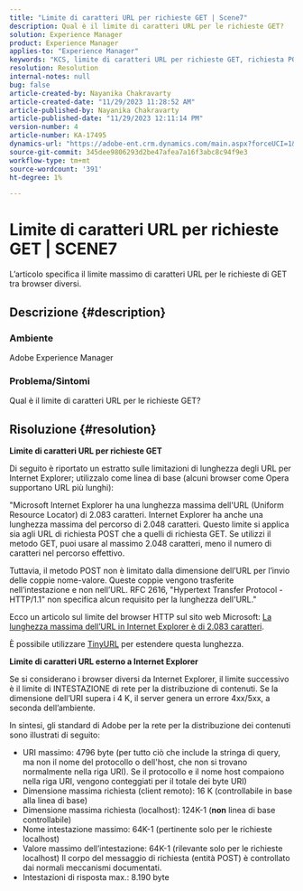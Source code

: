 ```yaml
---
title: "Limite di caratteri URL per richieste GET | Scene7"
description: Qual è il limite di caratteri URL per le richieste GET?
solution: Experience Manager
product: Experience Manager
applies-to: "Experience Manager"
keywords: "KCS, limite di caratteri URL per richieste GET, richiesta POST, richiesta GET, AEM"
resolution: Resolution
internal-notes: null
bug: false
article-created-by: Nayanika Chakravarty
article-created-date: "11/29/2023 11:28:52 AM"
article-published-by: Nayanika Chakravarty
article-published-date: "11/29/2023 12:11:14 PM"
version-number: 4
article-number: KA-17495
dynamics-url: "https://adobe-ent.crm.dynamics.com/main.aspx?forceUCI=1&pagetype=entityrecord&etn=knowledgearticle&id=c78fa574-aa8e-ee11-8179-6045bd006239"
source-git-commit: 345dee9806293d2be47afea7a16f3abc8c94f9e3
workflow-type: tm+mt
source-wordcount: '391'
ht-degree: 1%

---
```


# Limite di caratteri URL per richieste GET | SCENE7


L’articolo specifica il limite massimo di caratteri URL per le richieste di GET tra browser diversi.

## Descrizione {#description}


### Ambiente

Adobe Experience Manager

### Problema/Sintomi

Qual è il limite di caratteri URL per le richieste GET?


## Risoluzione {#resolution}


<b>Limite di caratteri URL per richieste GET</b>

Di seguito è riportato un estratto sulle limitazioni di lunghezza degli URL per Internet Explorer; utilizzalo come linea di base (alcuni browser come Opera supportano URL più lunghi):

&quot;Microsoft Internet Explorer ha una lunghezza massima dell&#39;URL (Uniform Resource Locator) di 2.083 caratteri. Internet Explorer ha anche una lunghezza massima del percorso di 2.048 caratteri. Questo limite si applica sia agli URL di richiesta POST che a quelli di richiesta GET. Se utilizzi il metodo GET, puoi usare al massimo 2.048 caratteri, meno il numero di caratteri nel percorso effettivo.

Tuttavia, il metodo POST non è limitato dalla dimensione dell’URL per l’invio delle coppie nome-valore. Queste coppie vengono trasferite nell’intestazione e non nell’URL. RFC 2616, &quot;Hypertext Transfer Protocol - HTTP/1.1&quot; non specifica alcun requisito per la lunghezza dell&#39;URL.&quot;

Ecco un articolo sul limite del browser HTTP sul sito web Microsoft: [La lunghezza massima dell’URL in Internet Explorer è di 2.083 caratteri](https://support.microsoft.com/en-us/topic/maximum-url-length-is-2-083-characters-in-internet-explorer-174e7c8a-6666-f4e0-6fd6-908b53c12246).

È possibile utilizzare [TinyURL](https://tinyurl.com/app) per estendere questa lunghezza.

<b>Limite di caratteri URL esterno a Internet Explorer</b>

Se si considerano i browser diversi da Internet Explorer, il limite successivo è il limite di INTESTAZIONE di rete per la distribuzione di contenuti. Se la dimensione dell’URI supera i 4 K, il server genera un errore 4xx/5xx, a seconda dell’ambiente.

In sintesi, gli standard di Adobe per la rete per la distribuzione dei contenuti sono illustrati di seguito:

- URI massimo: 4796 byte (per tutto ciò che include la stringa di query, ma non il nome del protocollo o dell&#39;host, che non si trovano normalmente nella riga URI). Se il protocollo e il nome host compaiono nella riga URI, vengono conteggiati per il totale dei byte URI)
- Dimensione massima richiesta (client remoto): 16 K (controllabile in base alla linea di base)
- Dimensione massima richiesta (localhost): 124K-1 (<b>non</b> linea di base controllabile)
- Nome intestazione massimo: 64K-1 (pertinente solo per le richieste localhost)
- Valore massimo dell’intestazione: 64K-1 (rilevante solo per le richieste localhost) Il corpo del messaggio di richiesta (entità POST) è controllato dai normali meccanismi documentati.
- Intestazioni di risposta max.: 8.190 byte


